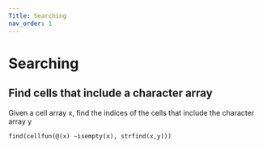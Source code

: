 ```yaml
---
Title: Searching
nav_order: 1
---
```


# Searching

## Find cells that include a character array

Given a cell array x, find the indices of the cells that include the character array y

`find(cellfun(@(x) ~isempty(x), strfind(x,y)))`



